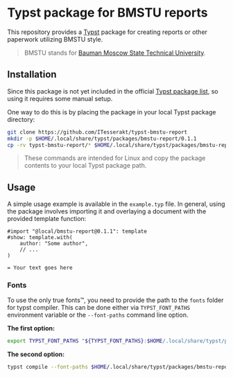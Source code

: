 # Typst package for BMSTU reports

This repository provides a [Typst](https://typst.app/home/) package for creating reports or other paperwork utilizing BMSTU style.

> BMSTU stands for [Bauman Moscow State Technical University](https://bmstu.ru/).

## Installation

Since this package is not yet included in the official [Typst package list](https://github.com/typst/packages), so using it requires some manual setup.

One way to do this is by placing the package in your local Typst package directory:
```sh
git clone https://github.com/ITesserakt/typst-bmstu-report
mkdir -p $HOME/.local/share/typst/packages/bmstu-report/0.1.1
cp -rv typst-bmstu-report/* $HOME/.local/share/typst/packages/bmstu-report/0.1.1/
```

> These commands are intended for Linux and copy the package contents to your local Typst package path.

## Usage

A simple usage example is available in the `example.typ` file.
In general, using the package involves importing it and overlaying a document with the provided template function:

```typst
#import "@local/bmstu-report@0.1.1": template
#show: template.with(
    author: "Some author",
    // ...
)

= Your text goes here
```

### Fonts

To use the only true fonts™, you need to provide the path to the `fonts` folder for typst compiler.
This can be done either via `TYPST_FONT_PATHS` environment variable or the `--font-paths` command line option.

**The first option:**
```sh
export TYPST_FONT_PATHS "${TYPST_FONT_PATHS}:$HOME/.local/share/typst/packages/bmstu-report/0.1.1/fonts"
```

**The second option:**
```sh
typst compile --font-paths $HOME/.local/share/typst/packages/bmstu-report/0.1.1/fonts <file.typ>
```
